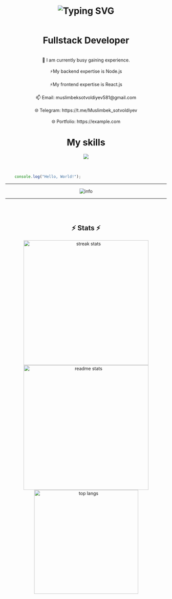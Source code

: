 
<h1 align="center">
  <img src="https://readme-typing-svg.herokuapp.com?font=sans-serif&pause=1000&color=03FC7B&width=435&lines=Hi%2C+There+%F0%9F%91%8B+;I'm+Rabbimov+Nurmurod" alt="Typing SVG" />
</h1>
<div align="center" style="display:flex; flex-direction:column">
<h1>Fullstack Developer</h1>
<br/>
🌱 I am currently busy gaining experience.
  <br/>  <br/>
⚡My backend expertise is Node.js 
  <br/>  <br/>
⚡My frontend expertise is React.js
    <br/>  <br/>
📫 Email: muslimbeksotvoldiyev581@gmail.com
      <br/>  <br/>
🌐 Telegram: https://t.me/Muslimbek_sotvoldiyev
    <br/>  <br/>
🌐 Portfolio: https://example.com
</div>

<div align="center">
  <h1>
    My skills
  </h1>
  <img src="https://skillicons.dev/icons?i=js,html,css,nodejs,nestjs,react,docker,c,postgresql,git,postman,github,linux,stackoverflow" />
</div>
    <br/>  <br/>



```javascript 
    console.log("Hello, World!");

```
<hr/>
<div align="center">
    <img src="https://github-profile-summary-cards.vercel.app/api/cards/profile-details?username=muslimbeko8&theme=github_dark" alt="info">
    
</div>
<hr/>    <br/>  <br/>
<h2 align="center">⚡ Stats ⚡</h2>
<div align=center>
  <img width=390 src="https://github-readme-streak-stats-salesp07.vercel.app/?user=muslimbeko8&count_private=true&theme=react&border_radius=10" alt="streak stats"/>
  <img width=390 src="https://github-readme-stats-salesp07.vercel.app/api?username=muslimbeko8&count_private=true&show_icons=true&theme=react&rank_icon=github&border_radius=10" alt="readme stats" />
  <br/>
  <img width=325 align="center" src="https://github-readme-stats-salesp07.vercel.app/api/top-langs/?username=muslimbeko8&hide=HTML&langs_count=8&layout=compact&theme=react&border_radius=10&size_weight=0.5&count_weight=0.5&exclude_repo=github-readme-stats" alt="top langs" />
</div>








